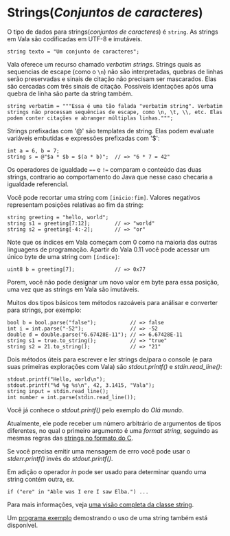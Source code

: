 # Strings(_Conjuntos de caracteres_)

O tipo de dados para strings(_conjuntos de caracteres_) é `string`. As strings em Vala são codificadas em UTF-8 e imutáveis.

```vala
string texto = "Um conjunto de caracteres";
```

Vala oferece um recurso chamado _verbatim strings_. Strings quais as sequencias de escape (como o `\n`) não são interpretadas, quebras de linhas serão preservadas e sinais de citação não precisam ser mascarados. Elas são cercadas com três sinais de citação. Possíveis identações após uma quebra de linha são parte da string também.

```vala
string verbatim = """Essa é uma tão falada "verbatim string". Verbatim strings não processam sequências de escape, como \n, \t, \\, etc. Elas podem conter citações e abranger múltiplas linhas.""";
```

Strings prefixadas com '@' são templates de string. Elas podem evaluate variáveis embutidas e expressões prefixadas com '\$':

```vala
int a = 6, b = 7;
string s = @"$a * $b = $(a * b)";  // => "6 * 7 = 42"
```

Os operadores de igualdade `==` e `!=` comparam o conteúdo das duas strings, contrario ao comportamento do Java que nesse caso checaria a igualdade referencial.

Você pode recortar uma string com `[inicio:fim]`. Valores negativos representam posições relativas ao fim da string:

```vala
string greeting = "hello, world";
string s1 = greeting[7:12];        // => "world"
string s2 = greeting[-4:-2];       // => "or"
```

Note que os índices em Vala começam com 0 como na maioria das outras linguagens de programação. Apartir do Vala 0.11 você pode acessar um único byte de uma string com `[índice]`:

```vala
uint8 b = greeting[7];             // => 0x77
```

Porem, você não pode designar um novo valor em byte para essa posição, uma vez que as strings em Vala são imutáveis.

Muitos dos tipos básicos tem métodos razoáveis para análisar e converter para strings, por exemplo:

```vala
bool b = bool.parse("false");           // => false
int i = int.parse("-52");               // => -52
double d = double.parse("6.67428E-11"); // => 6.67428E-11
string s1 = true.to_string();           // => "true"
string s2 = 21.to_string();             // => "21"
```

Dois métodos úteis para escrever e ler strings de/para o console (e para suas primeiras explorações com Vala) são _stdout.printf()_ e _stdin.read\_line()_:

```vala
stdout.printf("Hello, world\n");
stdout.printf("%d %g %s\n", 42, 3.1415, "Vala");
string input = stdin.read_line();
int number = int.parse(stdin.read_line());
```

Você já conhece o _stdout.printf()_ pelo exemplo do _Olá mundo_.

Atualmente, ele pode receber um número arbitrário de argumentos de tipos diferentes, no qual o primeiro argumento é uma _format string_, seguindo as mesmas regras das [strings no formato do C](http://pt.wikipedia.org/wiki/Printf).

Se você precisa emitir uma mensagem de erro você pode usar o _stderr.printf()_ invés do _stdout.printf()_.

Em adição o operador _in_ pode ser usado para determinar quando uma string contém outra, ex.

```vala
if ("ere" in "Able was I ere I saw Elba.") ...
```

Para mais informações, veja [uma visão completa da classe string](http://www.valadoc.org/glib-2.0/string.html).

Um [programa exemplo](/Projects/Vala/StringSample) demostrando o uso de uma string também está disponível.
